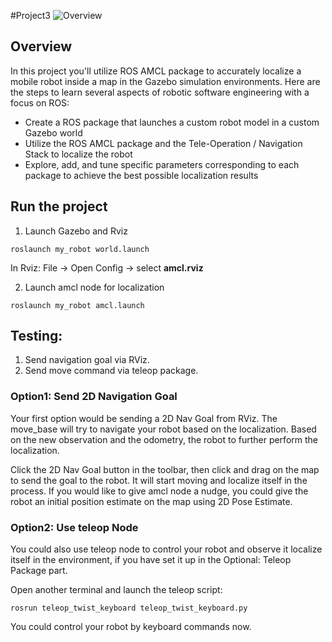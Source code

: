 #Project3
![Overview](/Screenshots/amcl3.gif)  

## Overview  
In this project you'll utilize ROS AMCL package to accurately localize a mobile robot inside a map in the Gazebo simulation environments. Here are the steps to learn several aspects of robotic software engineering with a focus on ROS:  
* Create a ROS package that launches a custom robot model in a custom Gazebo world  
* Utilize the ROS AMCL package and the Tele-Operation / Navigation Stack to localize the robot  
* Explore, add, and tune specific parameters corresponding to each package to achieve the best possible localization results  


## Run the project
1. Launch Gazebo and Rviz
```
roslaunch my_robot world.launch
```
In Rviz: File -> Open Config -> select **amcl.rviz**

2. Launch amcl node for localization
```
roslaunch my_robot amcl.launch
```

## Testing:
1. Send navigation goal via RViz.
2. Send move command via teleop package.

### Option1: Send 2D Navigation Goal
Your first option would be sending a 2D Nav Goal from RViz. The move_base will try to navigate your robot based on the localization. Based on the new observation and the odometry, the robot to further perform the localization.

Click the 2D Nav Goal button in the toolbar, then click and drag on the map to send the goal to the robot. It will start moving and localize itself in the process. If you would like to give amcl node a nudge, you could give the robot an initial position estimate on the map using 2D Pose Estimate.

### Option2: Use teleop Node
You could also use teleop node to control your robot and observe it localize itself in the environment, if you have set it up in the Optional: Teleop Package part.

Open another terminal and launch the teleop script:
```
rosrun teleop_twist_keyboard teleop_twist_keyboard.py
```
You could control your robot by keyboard commands now. 